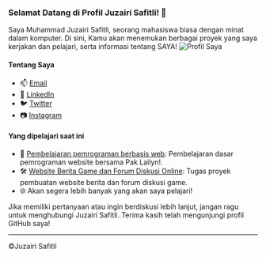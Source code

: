 ### Selamat Datang di Profil Juzairi Safitli! 👋

Saya Muhammad Juzairi Safitli, seorang mahasiswa biasa dengan minat dalam komputer. Di sini, Kamu akan menemukan berbagai proyek yang saya kerjakan dan pelajari, serta informasi tentang SAYA!
![Profil Saya](https://github.com/eeryyy282/avatar.png)

#### Tentang Saya

- 📫 [Email](mailto:airiagustus@gmail.com)
- 💼 [LinkedIn](https://www.linkedin.com/in/muhammad-juzairi-safitli)
- 🐦 [Twitter](https://twitter.com/@juzairisafitli)
- 📷 [Instagram](https://www.instagram.com/juzairi_safitli)


#### Yang dipelajari saat ini

- 🚀 [Pembelajaran pemrograman berbasis web](https://github.com/eeryyy282/HTML-with-mr.lailyn): Pembelajaran dasar pemrograman website bersama Pak Lailyn!.
- 🛠️ [Website Berita Game dan Forum Diskusi Online](https://github.com/eeryyy282/juzairigame-news): Tugas proyek pembuatan website berita dan forum diskusi game.
- 🌐 Akan segera lebih banyak yang akan saya pelajari!



Jika  memiliki pertanyaan atau ingin berdiskusi lebih lanjut, jangan ragu untuk menghubungi Juzairi Safitli. Terima kasih telah mengunjungi profil GitHub saya!

---
©Juzairi Safitli

